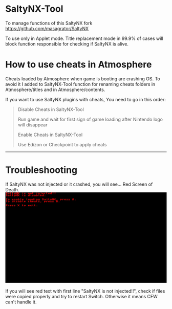 # SaltyNX-Tool
To manage functions of this SaltyNX fork
https://github.com/masagrator/SaltyNX

To use only in Applet mode. Title replacement mode in 99.9% of cases will block function responsible for checking if SaltyNX is alive.

# How to use cheats in Atmosphere

Cheats loaded by Atmosphere when game is booting are crashing OS. To avoid it I added to SaltyNX-Tool function for renaming cheats folders in Atmosphere/titles and in Atmosphere/contents.

If you want to use SaltyNX plugins with cheats, You need to go in this order:

>Disable Cheats in SaltyNX-Tool
>
>Run game and wait for first sign of game loading after Nintendo logo will disappear
>
>Enable Cheats in SaltyNX-Tool
>
>Use Edizon or Checkpoint to apply cheats

---

# Troubleshooting

If SaltyNX was not injected or it crashed, you will see... Red Screen of Death.
![error_image](https://github.com/masagrator/SaltyNX-Tool/blob/master/error.jpg?raw=true)

If you will see red text with first line "SaltyNX is not injected!!", check if files were copied properly and try to restart Switch. Otherwise it means CFW can't handle it.
